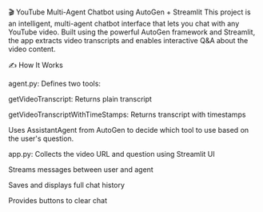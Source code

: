 🎬 YouTube Multi-Agent Chatbot using AutoGen + Streamlit
This project is an intelligent, multi-agent chatbot interface that lets you chat with any YouTube video. Built using the powerful AutoGen framework and Streamlit, the app extracts video transcripts and enables interactive Q&A about the video content.


✍️ How It Works

agent.py:
Defines two tools:

getVideoTranscript: Returns plain transcript

getVideoTranscriptWithTimeStamps: Returns transcript with timestamps

Uses AssistantAgent from AutoGen to decide which tool to use based on the user's question.

app.py:
Collects the video URL and question using Streamlit UI

Streams messages between user and agent

Saves and displays full chat history

Provides buttons to clear chat 

